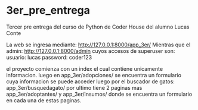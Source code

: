 # 3er_pre_entrega
Tercer pre entrega del curso de Python de Coder House del alumno Lucas Conte

La web se ingresa mediante: http://127.0.0.1:8000/app_3er/
Mientras que el admin: http://127.0.0.1:8000/admin cuyos accesos de superuser son:
usuario: lucas
password: coder123

el proyecto comienza con un index el cual contiene unicamente informacion.
luego en app_3er/adopciones/ se encuentra un formulario cuya informacion se puede acceder luego por el buscador de gatos: app_3er/busquedagato/
por ultimo tiene 2 paginas mas app_3er/adoptantes/ y app_3er/insumos/ donde se encuentra un formulario en cada una de estas paginas.

